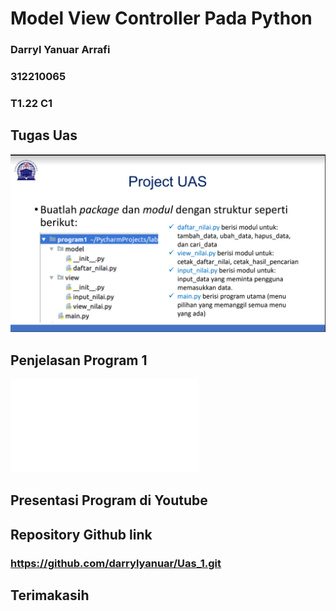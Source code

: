 # Model View Controller Pada Python

###             Darryl Yanuar Arrafi
###                 312210065
###                   T1.22 C1

## Tugas Uas
![gambar1](screenshot/project_uas.png)

## Penjelasan Program 1
![file](penjelasan/MVC%20pada%20Python.pdf)

## Presentasi Program di Youtube


## Repository Github link
### https://github.com/darrylyanuar/Uas_1.git

## Terimakasih